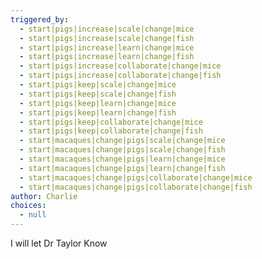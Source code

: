 ```yaml
---
triggered_by:
  - start|pigs|increase|scale|change|mice
  - start|pigs|increase|scale|change|fish
  - start|pigs|increase|learn|change|mice
  - start|pigs|increase|learn|change|fish
  - start|pigs|increase|collaborate|change|mice
  - start|pigs|increase|collaborate|change|fish
  - start|pigs|keep|scale|change|mice
  - start|pigs|keep|scale|change|fish
  - start|pigs|keep|learn|change|mice
  - start|pigs|keep|learn|change|fish
  - start|pigs|keep|collaborate|change|mice
  - start|pigs|keep|collaborate|change|fish
  - start|macaques|change|pigs|scale|change|mice
  - start|macaques|change|pigs|scale|change|fish
  - start|macaques|change|pigs|learn|change|mice
  - start|macaques|change|pigs|learn|change|fish
  - start|macaques|change|pigs|collaborate|change|mice
  - start|macaques|change|pigs|collaborate|change|fish
author: Charlie
choices:
  - null
---
```

I will let Dr Taylor Know
